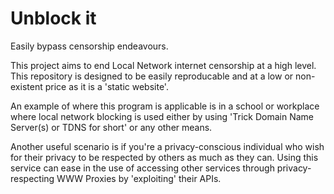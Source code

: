# Unblock it

Easily bypass censorship endeavours.

This project aims to end Local Network internet censorship at a high level. This repository is designed to be easily reproducable and at a low or non-existent price as it is a 'static website'.

An example of where this program is applicable is in a school or workplace where local network blocking is used either by using 'Trick Domain Name Server(s) or TDNS for short' or any other means.

Another useful scenario is if you're a privacy-conscious individual who wish for their privacy to be respected by others as much as they can. Using this service can ease in the use of accessing other services through privacy-respecting WWW Proxies by 'exploiting' their APIs.

